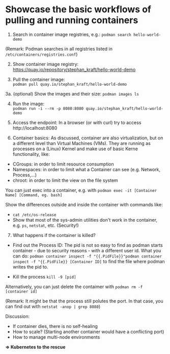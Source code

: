 # Showcase the basic workflows of pulling and running containers

1. Search in container image registries, e.g.:
`podman search hello-world-demo`

(Remark: Podman searches in all registries listed in `/etc/containers/registries.conf`)

2. Show container image registry:
https://quay.io/repository/stephan_kraft/hello-world-demo

3. Pull the container image:  
`podman pull quay.io/stephan_kraft/hello-world-demo`

3a. (optional) Show the images and their size:
`podman images ls`

4. Run the image:  
`podman run -i --rm -p 8080:8080 quay.io/stephan_kraft/hello-world-demo`

5. Access the endpoint: 
In a browser (or with curl) try to access http://localhost:8080

6. Container basics:
As discussed, container are also virtualization, but on a different level than Virtual Machines (VMs). They are running as processes on a (Linux) Kernel and make use of basic Kerne functionality, like:
- CGroups: in order to limit resource consumption
- Namespaces: in order to limit what a Container can see (e.g. Network, Process,...)
- chroot: in order to limit the view on the file system

You can just exec into a container, e.g. with `podman exec -it [Container Name] [Command, eg. bash]`

Show the differences outside and inside the container with commands like:
- `cat /etc/os-release`
- Show that most of the sys-admin utilities don't work in the container, e.g. `ps`, `netstat`, etc. (Security!)

7. What happens if the container is killed?

- Find out the Process ID: The pid is not so easy to find as podman starts container - due to security reasons - with a different user id. What you can do:
`podman container inspect -f "{{.PidFile}}"podman container inspect -f "{{.PidFile}} [Container ID]` to find the file where podman writes the pid to.

- Kill the process `kill -9 [pid]`

Alternatively, you can just delete the contaimer with `podman rm -f [container id]`

(Remark: It might be that the process still polutes the port. In that case, you can find out with `netstat -anop | grep 8080`)

Discussion:
- If container dies, there is no self-healing
- How to scale? (Starting another container would have a conflicting port)
- How to manage multi-node environments

**=> Kubernetes to the rescue**